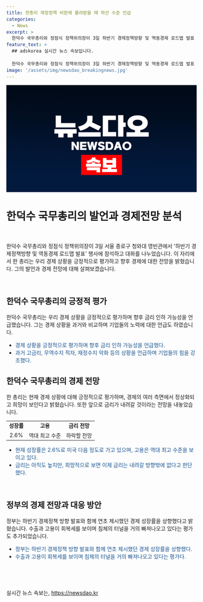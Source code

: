 ```yaml
---
title: 한총리 재정정책 비판에 물려받을 때 파산 수준 언급
categories:
  - News
excerpt: >
  한덕수 국무총리와 정점식 정책위의장이 3일 하반기 경제정책방향 및 역동경제 로드맵 발표 행사에 참석, 대화했다. 한 총리는 우리 경제 상황을 긍정적으로 평가하며 향후 금리 인하 가능성을 언급했다. 과거의 어려움을 극복하며 현재 경제가 상황이 좋아졌으며, 성장률과 고용률이 상승 중이라며 향후 금리 인하에 대한 희망적인 전망을 내다봤다. 이번 행사는 경제 성장률 상향과 수출, 고용 회복 등으로 경제가 회복되고 있다는 점을 강조했다.
feature_text: >
  ## adskorea 실시간 뉴스 속보입니다.

  한덕수 국무총리와 정점식 정책위의장이 3일 하반기 경제정책방향 및 역동경제 로드맵 발표 행사에 참석, 대화했다. 한 총리는 우리 경제 상황을 긍정적으로 평가하며 향후 금리 인하 가능성을 언급했다. 과거의 어려움을 극복하며 현재 경제가 상황이 좋아졌으며, 성장률과 고용률이 상승 중이라며 향후 금리 인하에 대한 희망적인 전망을 내다봤다. 이번 행사는 경제 성장률 상향과 수출, 고용 회복 등으로 경제가 회복되고 있다는 점을 강조했다.
image: '/assets/img/newsdao_breakingnews.jpg'
---
```


<p><img src="/assets/img/newsdao_breakingnews.jpg" alt="adskorea 속보" /></p>

<h1 data-ke-size="size36">한덕수 국무총리의 발언과 경제전망 분석</h1>

<p data-ke-size="size16">&nbsp;</p>

<p>한덕수 국무총리와 정점식 정책위의장이 3일 서울 종로구 청와대 영빈관에서 '하반기 경제정책방향 및 역동경제 로드맵 발표' 행사에 참석하고 대화를 나누었습니다. 이 자리에서 한 총리는 우리 경제 상황을 긍정적으로 평가하고 향후 경제에 대한 전망을 밝혔습니다. 그의 발언과 경제 전망에 대해 살펴보겠습니다.</p>

<p data-ke-size="size16">&nbsp;</p>

<h2 data-ke-size="size26">한덕수 국무총리의 긍정적 평가</h2>

<p data-ke-size="size16">한덕수 국무총리는 우리 경제 상황을 긍정적으로 평가하며 향후 금리 인하 가능성을 언급했습니다. 그는 경제 상황을 과거와 비교하며 기업들의 노력에 대한 언급도 하였습니다.</p>

<ul>
<li><span style="color: #1a5490;">경제 상황을 긍정적으로 평가하며 향후 금리 인하 가능성을 언급했다.</span></li>
<li><span style="color: #1a5490;">과거 고금리, 무역수지 적자, 재정수지 악화 등의 상황을 언급하며 기업들의 힘을 강조했다.</span></li>
</ul>

<h2 data-ke-size="size26">한덕수 국무총리의 경제 전망</h2>

<p data-ke-size="size16">한 총리는 현재 경제 상황에 대해 긍정적으로 평가하며, 경제의 여러 측면에서 정상화되고 희망이 보인다고 밝혔습니다. 또한 앞으로 금리가 내려갈 것이라는 전망을 내놓았습니다.</p>

<table>
<tbody>
<tr>
<td style="text-align: center; height: 17px;"><b>성장률</b></td>
<td style="text-align: center; height: 17px;"><b>고용</b></td>
<td style="text-align: center; height: 17px;"><b>금리 전망</b></td>
</tr>
<tr>
<td style="text-align: center; height: 17px;">2.6%</td>
<td style="text-align: center; height: 17px;">역대 최고 수준</td>
<td style="text-align: center; height: 17px;">하락할 전망</td>
</tr>
</tbody>
</table>

<ul>
<li><span style="color: #1a5490;">현재 성장률은 2.6%로 미국 다음 정도로 가고 있으며, 고용은 역대 최고 수준을 보이고 있다.</span></li>
<li><span style="color: #1a5490;">금리는 아직도 높지만, 희망적으로 보면 이제 금리는 내려갈 방향밖에 없다고 판단했다.</span></li>
</ul>

<p data-ke-size="size16">&nbsp;</p>

<h2 data-ke-size="size26">정부의 경제 전망과 대응 방안</h2>

<p data-ke-size="size16">정부는 하반기 경제정책 방향 발표와 함께 연초 제시했던 경제 성장률을 상향했다고 밝혔습니다. 수출과 고용이 회복세를 보이며 침체의 터널을 거의 빠져나오고 있다는 평가도 추가되었습니다.</p>

<ul>
<li><span style="color: #1a5490;">정부는 하반기 경제정책 방향 발표와 함께 연초 제시했던 경제 성장률을 상향했다.</span></li>
<li><span style="color: #1a5490;">수출과 고용이 회복세를 보이며 침체의 터널을 거의 빠져나오고 있다는 평가다.</span></li>
</ul>

<p data-ke-size="size16">&nbsp;</p>

<p data-ke-size="size16">&nbsp;</p>
실시간 뉴스 속보는, <a href="https://newsdao.kr" rel="dofollow">https://newsdao.kr</a>


